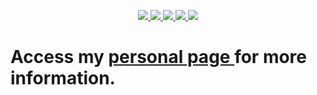 <p align="center">
  <a href="https://www.linkedin.com/in/arthurdiluz/" alt="LinkedIn" target="_blank">
    <img src="https://img.shields.io/badge/-LinkedIn-0077B5?style=for-the-badge&logo=Linkedin&logoColor=white"/>
  </a>
  <a href="https://www.instagram.com/arthurdiluz/" alt="Instagram" target="_blank">
    <img src="https://img.shields.io/badge/-Instagram-E4405F?style=for-the-badge&logo=Instagram&logoColor=white"/>
  </a>
  <a href="https://wa.me/5543998048845/" alt="WhatsApp" target="_blank">
    <img src="https://img.shields.io/badge/-WhatsApp-25D366?style=for-the-badge&logo=WhatsApp&logoColor=white"/>
  </a>
  <a href="https://t.me/arthurdiluz" alt="Telegram" target="_blank">
    <img src="https://img.shields.io/badge/Telegram-2CA5E0?style=for-the-badge&logo=telegram&logoColor=white"/>
  </a>
  <a href="mailto:arthurdiluz@outlook.com" alt="Outlook" target="_blank">
    <img src="https://img.shields.io/badge/-Outlook-0078D4?style=for-the-badge&logo=MIcrosoft%20Outlook&logoColor=white"/>
  </a>
</p>

<p align="center">
  <h1>
    Access my
    <a href="https://arthurdiluz.github.io" target="_blank">
      personal page
    </a>
    for more information.
  </h1>
</p>

